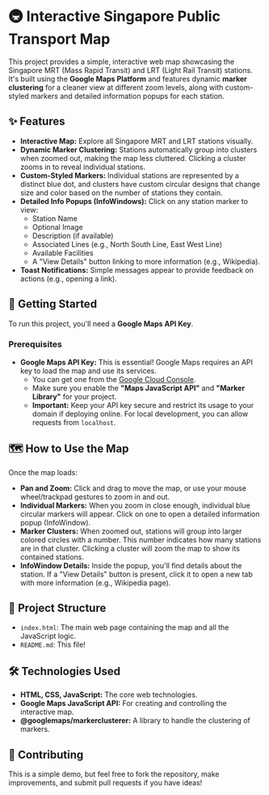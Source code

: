 # 🚇 Interactive Singapore Public Transport Map

This project provides a simple, interactive web map showcasing the Singapore MRT (Mass Rapid Transit) and LRT (Light Rail Transit) stations. It's built using the **Google Maps Platform** and features dynamic **marker clustering** for a cleaner view at different zoom levels, along with custom-styled markers and detailed information popups for each station.

## ✨ Features

*   **Interactive Map:** Explore all Singapore MRT and LRT stations visually.
*   **Dynamic Marker Clustering:** Stations automatically group into clusters when zoomed out, making the map less cluttered. Clicking a cluster zooms in to reveal individual stations.
*   **Custom-Styled Markers:** Individual stations are represented by a distinct blue dot, and clusters have custom circular designs that change size and color based on the number of stations they contain.
*   **Detailed Info Popups (InfoWindows):** Click on any station marker to view:
    *   Station Name
    *   Optional Image
    *   Description (if available)
    *   Associated Lines (e.g., North South Line, East West Line)
    *   Available Facilities
    *   A "View Details" button linking to more information (e.g., Wikipedia).
*   **Toast Notifications:** Simple messages appear to provide feedback on actions (e.g., opening a link).

## 🚀 Getting Started

To run this project, you'll need a **Google Maps API Key**.

### Prerequisites

*   **Google Maps API Key:** This is essential! Google Maps requires an API key to load the map and use its services.
    *   You can get one from the [Google Cloud Console](https://console.cloud.google.com/project/_/api/enable).
    *   Make sure you enable the **"Maps JavaScript API"** and **"Marker Library"** for your project.
    *   **Important:** Keep your API key secure and restrict its usage to your domain if deploying online. For local development, you can allow requests from `localhost`.


## 🗺️ How to Use the Map

Once the map loads:

*   **Pan and Zoom:** Click and drag to move the map, or use your mouse wheel/trackpad gestures to zoom in and out.
*   **Individual Markers:** When you zoom in close enough, individual blue circular markers will appear. Click on one to open a detailed information popup (InfoWindow).
*   **Marker Clusters:** When zoomed out, stations will group into larger colored circles with a number. This number indicates how many stations are in that cluster. Clicking a cluster will zoom the map to show its contained stations.
*   **InfoWindow Details:** Inside the popup, you'll find details about the station. If a "View Details" button is present, click it to open a new tab with more information (e.g., Wikipedia page).

## 📁 Project Structure

*   `index.html`: The main web page containing the map and all the JavaScript logic.
*   `README.md`: This file!

## 🛠️ Technologies Used

*   **HTML, CSS, JavaScript:** The core web technologies.
*   **Google Maps JavaScript API:** For creating and controlling the interactive map.
*   **@googlemaps/markerclusterer:** A library to handle the clustering of markers.

## 🤝 Contributing

This is a simple demo, but feel free to fork the repository, make improvements, and submit pull requests if you have ideas!
